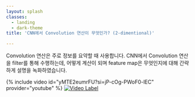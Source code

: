 ```yaml
---
layout: splash
classes:
  - landing
  - dark-theme
title: 'CNN에서 Convolution 연산이 무엇인가? (2-dimentional)'

---
```


Convolution 연산은 주로 정보를 요약할 때 사용합니다.
CNN에서 Convolution 연산을 filter를 통해 수행하는데, 어떻게 계산이 되며 feature map은 무엇인지에 대해 간략하게 설명을 녹화하였습니다.

{% include video id="yMTE2eumrFU?si=jP-cOg-PWoF0-lEC" provider="youtube" %}
[![Video Label](https://img.youtube.com/vi/yMTE2eumrFU/0.jpg)](https://youtu.be/yMTE2eumrFU)
